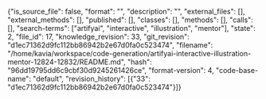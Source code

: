 {"is_source_file": false, "format": "", "description": "", "external_files": [], "external_methods": [], "published": [], "classes": [], "methods": [], "calls": [], "search-terms": ["artifyai", "interactive", "illustration", "mentor"], "state": 2, "file_id": 17, "knowledge_revision": 33, "git_revision": "d1ec71362d9fc112bb86942b2e67d0fa0c523474", "filename": "/home/kavia/workspace/code-generation/artifyai-interactive-illustration-mentor-12824-12832/README.md", "hash": "96dd19795dd6c9cbf30d9245261426ce", "format-version": 4, "code-base-name": "default", "revision_history": [{"33": "d1ec71362d9fc112bb86942b2e67d0fa0c523474"}]}